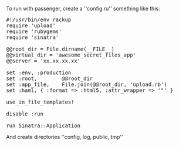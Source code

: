 To run with passenger, create a ''config.ru'' something like this:

<pre>
#!/usr/bin/env rackup
require 'upload'
require 'rubygems'
require 'sinatra'

@@root_dir = File.dirname(__FILE__)
@@virtual_dir = 'awesome_secret_files_app'
@@server = 'xx.xx.xx.xx'

set :env, :production
set :root,        @@root_dir
set :app_file,    File.join(@@root_dir, 'upload.rb')
set :haml, { :format => :html5, :attr_wrapper => '"' }

use_in_file_templates!

disable :run

run Sinatra::Application
</pre>

And create directories ''config, log, public, tmp''
